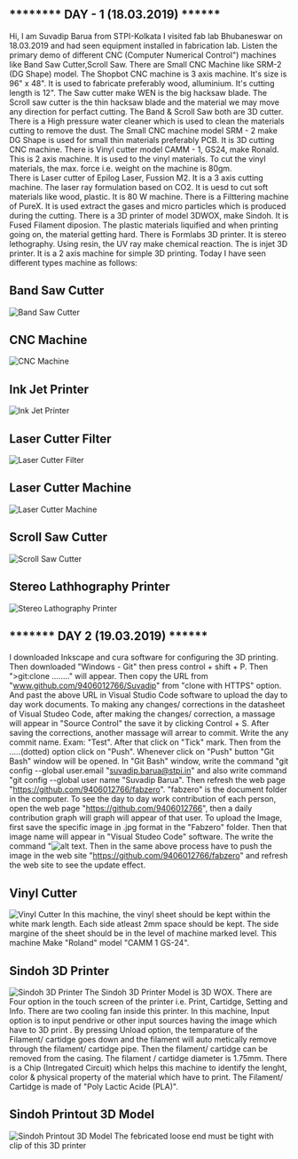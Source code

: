 ## ******** DAY - 1 (18.03.2019) ******

 Hi, I am Suvadip Barua from STPI-Kolkata
I visited fab lab Bhubaneswar on 18.03.2019 and had seen equipment installed in fabrication lab. 
Listen the primary demo of different CNC (Computer Numerical Control") machines like Band Saw Cutter,Scroll Saw. 
There are Small CNC Machine like SRM-2 (DG Shape) model. 
The Shopbot CNC machine is 3 axis machine. It's size is 96" x 48". It is used to fabricate preferably wood, alluminium. It's cutting length is 12".
The Saw cutter make WEN is the big hacksaw blade.
The Scroll saw cutter is the thin hacksaw blade and the material we may move any direction for perfact cutting.
The Band & Scroll Saw both are 3D cutter.
There is a High pressure water cleaner which is used to clean the materials cutting to remove the dust.
The Small CNC machine model SRM - 2 make DG Shape  is used for small thin materials preferably PCB. It is 3D cutting CNC machine.
There is Vinyl cutter model CAMM - 1, GS24, make Ronald. This is 2 axis machine. It is used to the vinyl materials. To cut the vinyl materials, the max. force i.e. weight on the machine is 80gm.  
There is Laser cutter of Epilog Laser, Fussion M2. It is a 3 axis cutting machine. The laser ray formulation based on CO2. It is uesd to cut soft materials like wood, plastic. It is 80 W machine.
There is a Filttering machine of PureX. It is used extract the gases and micro particles which is produced during the cutting.
There is a 3D printer of model 3DWOX, make Sindoh. It is Fused Filament diposion. The plastic materials liquified and when printing going on, the material getting hard.
There is Formlabs 3D printer. It is stereo lethography. Using resin, the UV ray make chemical reaction.
The is injet 3D printer. It is a 2 axis machine for simple 3D printing.
Today I have seen different types machine as follows: 
## Band Saw Cutter
![Band Saw Cutter](BandSaw.jpeg "Band Saw")
## CNC Machine
![CNC Machine](CNCMachine.jpeg "CNC")
## Ink Jet Printer
![Ink Jet Printer](Inkjetprinter.jpeg "Ink Jet Printer")
## Laser Cutter Filter
![Laser Cutter Filter](Lasercutterfilter.jpeg "Laser Cutter Filter")
## Laser Cutter Machine
![Laser Cutter Machine](Lasercutter.jpeg "Laser Cutter Machine")
## Scroll Saw Cutter 
![Scroll Saw Cutter](Scrollsawcutter.jpeg "Scroll Saw Cutter")
## Stereo Lathhography Printer
![Stereo Lathography Printer](Stereolethographyprinter.jpeg "Stereo Lathography Printer")

## ******* DAY 2 (19.03.2019) ******
I downloaded Inkscape and cura software for configuring the 3D printing.
Then downloaded "Windows - Git" then press control + shift + P.
Then ">git:clone ........" will appear.
Then copy the URL from "www.github.com/9406012766/Suvadip" from "clone with HTTPS" option.
And past the above URL in Visual Studio Code software to upload the day to day work documents.
To making any changes/ corrections in the datasheet of Visual Studeo Code, after making the changes/ correction, a massage will appear in "Source Control" the save it by clicking Control + S.
After saving the corrections, another massage will arrear to commit. Write the any commit name. Exam: "Test". After that click on "Tick" mark.
Then from the .....(dotted) option click on "Push".
Whenever click on "Push" button "Git Bash" window will be opened. 
In "Git Bash" window, write the command "git config --global user.email "suvadip.barua@stpi.in"
and also write command "git config --global user name "Suvadip Barua".
Then refresh the web page "https://github.com/9406012766/fabzero". "fabzero" is the document folder in the computer.
To see the day to day work contribution of each person, open the web page "https://github.com/9406012766", then a daily contribution graph will graph will appear of that user.
To upload the Image, first save the specific image in .jpg format in the "Fabzero" folder.
Then that image name will appear in "Visual Studeo Code" software. The write the command "![alt text](....jpeg "Text").
Then in the same above process have to push the image in the web site "https://github.com/9406012766/fabzero" and refresh the web site to see the update effect.
## Vinyl Cutter
![Vinyl Cutter](vinylcutter.jpeg "vinyl")
In this machine, the vinyl sheet should be kept within the white mark length.
Each side atleast 2mm space should be kept.
The side margine of the sheet should be in the level of machine marked level.
This machine Make "Roland" model "CAMM 1 GS-24".
## Sindoh 3D Printer
![Sindoh 3D Printer](sindoh.jpeg "sindoh")
The Sindoh 3D Printer Model is 3D WOX.
There are Four option in the touch screen of the printer i.e. Print, Cartidge, Setting and Info.
There are two cooling fan inside this printer.
In this machine, Input option is to input pendrive or other input sources having the image which have to 3D print .
By pressing Unload option, the temparature of the Filament/ cartidge goes down and the filament will auto metically remove through the filament/ cartidge pipe.
Then the filament/ cartidge can be removed from the casing.
The filament / cartidge diameter is 1.75mm.
There is a Chip (Intregated Circuit) which helps this machine to identify the lenght, color & physical property of the material which have to print.
The Filament/ Cartidge is made of "Poly Lactic Acide (PLA)". 
## Sindoh Printout 3D Model
![Sindoh Printout 3D Model](sindohprintmodel.jpeg "Sindoh Printout 3D Model")
The febricated loose end must be tight with clip of this 3D printer
